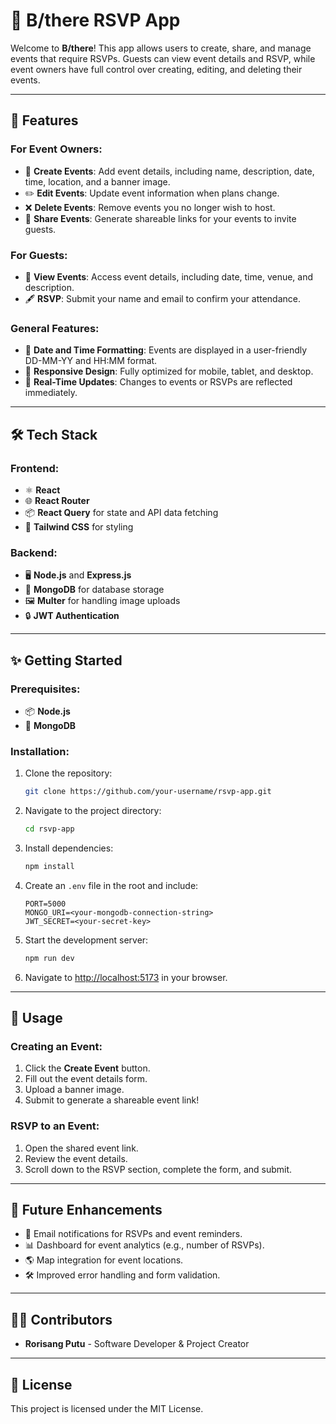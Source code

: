 

# 🎉 B/there RSVP App 

Welcome to **B/there**! This app allows users to create, share, and manage events that require RSVPs. Guests can view event details and RSVP, while event owners have full control over creating, editing, and deleting their events.  

---

## 🚀 Features  

### For Event Owners:  
- 📝 **Create Events**: Add event details, including name, description, date, time, location, and a banner image.  
- ✏️ **Edit Events**: Update event information when plans change.  
- ❌ **Delete Events**: Remove events you no longer wish to host.  
- 🔗 **Share Events**: Generate shareable links for your events to invite guests.  

### For Guests:  
- 👀 **View Events**: Access event details, including date, time, venue, and description.  
- 🖋️ **RSVP**: Submit your name and email to confirm your attendance.  

### General Features:  
- 📅 **Date and Time Formatting**: Events are displayed in a user-friendly DD-MM-YY and HH:MM format.  
- 📱 **Responsive Design**: Fully optimized for mobile, tablet, and desktop.  
- 🔄 **Real-Time Updates**: Changes to events or RSVPs are reflected immediately.  

---

## 🛠️ Tech Stack  

### Frontend:  
- ⚛️ **React**  
- 🌐 **React Router**  
- 📦 **React Query** for state and API data fetching  
- 🎨 **Tailwind CSS** for styling  

### Backend:  
- 🖥️ **Node.js** and **Express.js**  
- 📂 **MongoDB** for database storage  
- 🖼️ **Multer** for handling image uploads  
- 🔒 **JWT Authentication**  

---

## ✨ Getting Started  

### Prerequisites:  
- 📦 **Node.js**  
- 📂 **MongoDB**  

### Installation:  
1. Clone the repository:  
   ```bash
   git clone https://github.com/your-username/rsvp-app.git  
   ```  

2. Navigate to the project directory:  
   ```bash
   cd rsvp-app  
   ```  

3. Install dependencies:  
   ```bash
   npm install  
   ```  

4. Create an `.env` file in the root and include:  
   ```env
   PORT=5000  
   MONGO_URI=<your-mongodb-connection-string>  
   JWT_SECRET=<your-secret-key>  
   ```  

5. Start the development server:  
   ```bash
   npm run dev  
   ```  

6. Navigate to [http://localhost:5173](http://localhost:5173) in your browser.  

---

## 🔧 Usage  

### Creating an Event:  
1. Click the **Create Event** button.  
2. Fill out the event details form.  
3. Upload a banner image.  
4. Submit to generate a shareable event link!  

### RSVP to an Event:  
1. Open the shared event link.  
2. Review the event details.  
3. Scroll down to the RSVP section, complete the form, and submit.  

---

## 📝 Future Enhancements  
- 🔔 Email notifications for RSVPs and event reminders.  
- 📊 Dashboard for event analytics (e.g., number of RSVPs).  
- 🌎 Map integration for event locations.  
- 🛠️ Improved error handling and form validation.  

---

## 👩‍💻 Contributors  

- **Rorisang Putu** - Software Developer & Project Creator  

---

## 📜 License  

This project is licensed under the MIT License.  

